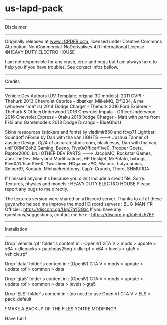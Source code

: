 # us-lapd-pack
******************************************
Disclaimer
******************************************

Originally released at www.LCPDFR.com, licensed under 
Creative Commons Attribution-NonCommercial-NoDerivatives 4.0 International License.
©HEAVY DUTY ELECTRO HOUSE

I am not responsible for any crash, error and bugs but I am always here to help you if you have troubles. See contact infos bellow.


******************************************
Credits
******************************************
Vehicle Dev Authors (UV Template, original 3D models):
2011 CVPI - Thehurk
2013 Chevrolet Caprice - dbanker, MiikeMQ, Elf1234, & me (whoever "me" is)
2014 Dodge Charger - Thehurk
2016 Ford Explorer - Thehurk & OfficerUnderwood
2016 Chevrolet Impala - OfficerUnderwood
2016 Chevrolet Express - 0taku
2018 Dodge Charger - Matt with parts from FH3 and Gamemodels
2018 Dodge Durango - BlueGhost

Skins ressources (stickers and fonts) by vladimir850 and fcvp71
Lightbar: Soundoff nForce by Dan with tha van 
LIGHTS ---> Joshua Tanner of Justice Design, Cj24 of accuratestudio.com, blackjesus, Dan with tha van, uniFORM12oh2 Gaming, Bueno, Five0/OfficerFive0, Trooper Goetz, Raptor2000, krul
OTHER DEV PARTS ---> JacobMC, Rockstar Games, JackTheDev, Maryland Modifications, HP Deskjet, MrPotato, bxbugs, Five0/OfficerFive0, Twurtleee, HDgamerzPC, Walters, holymaness, Sniper67, Koduuh, Michaelreedtomy, Cap'n Crunch, Thero, SHMURDA

If I missed anyone it's because you didn't include a credit file. Sorry. 
Textures, physics and models : HEAVY DUTY ELECTRO HOUSE
Please report any bugs to me directly.  


The textures version were shared on a Discord server. Thanks to all of these guys who helped me improve the mod ! Discord servers : 
BUG-MAN-FR Officiel : https://discord.gg/Uqc7aYGGqc
If you have any questions/suggestions, contact me here : https://discord.gg/bbFctz57EF



******************************************
Installation
******************************************
Drop 'vehicle.rpf' folder's content in : (OpenIV)
	GTA V > mods > update > x64 > dlcpacks > patchday25ng > dlc.rpf > x64 > levels > gta5 > vehicle.rpf

Drop 'data' folder's content in : (OpenIV)
	GTA V > mods > update > update.rpf > common > data

Drop 'gta5' folder's content in : (OpenIV)
	GTA V > mods > update > update.rpf > common > data > levels > gta5


Drop 'ELS' folder's content in : (no need to use OpenIV)
	GTA V > ELS > pack_default

!!MAKE A BACKUP OF THE FILES YOU'RE MODIFING!!


Have fun !


